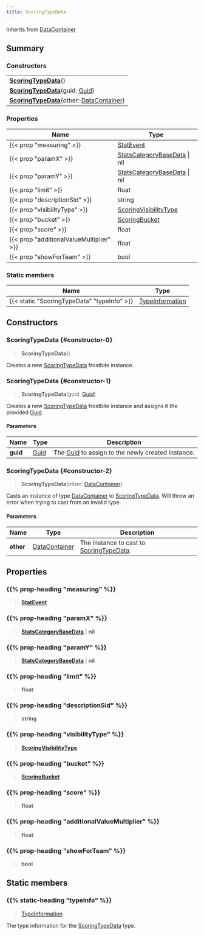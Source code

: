 ```yaml
---
title: ScoringTypeData
---
```


Inherits from 
[DataContainer](/vext/ref/shared/class/datacontainer)

## Summary
### Constructors
| |
| ----------- |
| **[ScoringTypeData](#constructor-0)**() |
| **[ScoringTypeData](#constructor-1)**(guid: [Guid](/vext/ref/shared/class/guid)) |
| **[ScoringTypeData](#constructor-2)**(other: [DataContainer](/vext/ref/shared/class/datacontainer)) |

### Properties
| Name | Type |
| ---- | ---- |
| {{< prop "measuring" >}} | [StatEvent](/vext/ref/fb/statevent) |
| {{< prop "paramX" >}} | [StatsCategoryBaseData](/vext/ref/fb/statscategorybasedata) \| nil |
| {{< prop "paramY" >}} | [StatsCategoryBaseData](/vext/ref/fb/statscategorybasedata) \| nil |
| {{< prop "limit" >}} | float |
| {{< prop "descriptionSid" >}} | string |
| {{< prop "visibilityType" >}} | [ScoringVisibilityType](/vext/ref/fb/scoringvisibilitytype) |
| {{< prop "bucket" >}} | [ScoringBucket](/vext/ref/fb/scoringbucket) |
| {{< prop "score" >}} | float |
| {{< prop "additionalValueMultiplier" >}} | float |
| {{< prop "showForTeam" >}} | bool |

### Static members
| Name | Type |
| ---- | ---- |
| {{< static "ScoringTypeData" "typeInfo" >}} | [TypeInformation](/vext/ref/shared/class/typeinformation) |

## Constructors
### ScoringTypeData {#constructor-0}
> **ScoringTypeData**()

Creates a new [ScoringTypeData](/vext/ref/fb/scoringtypedata) frostbite instance.

### ScoringTypeData {#constructor-1}
> **ScoringTypeData**(guid: [Guid](/vext/ref/shared/class/guid))

Creates a new [ScoringTypeData](/vext/ref/fb/scoringtypedata) frostbite instance and assigns it the provided [Guid](/vext/ref/shared/class/guid).

#### Parameters
| Name | Type | Description |
| ---- | ---- | ----------- |
| **guid** | [Guid](/vext/ref/shared/class/guid) | The [Guid](/vext/ref/shared/class/guid) to assign to the newly created instance. |

### ScoringTypeData {#constructor-2}
> **ScoringTypeData**(other: [DataContainer](/vext/ref/shared/class/datacontainer))

Casts an instance of type [DataContainer](/vext/ref/shared/class/datacontainer) to [ScoringTypeData](/vext/ref/fb/scoringtypedata). Will throw an error when trying to cast from an invalid type.

#### Parameters
| Name | Type | Description |
| ---- | ---- | ----------- |
| **other** | [DataContainer](/vext/ref/shared/class/datacontainer) | The instance to cast to [ScoringTypeData](/vext/ref/fb/scoringtypedata). |

## Properties
### {{% prop-heading "measuring" %}}
> **[StatEvent](/vext/ref/fb/statevent)**

### {{% prop-heading "paramX" %}}
> **[StatsCategoryBaseData](/vext/ref/fb/statscategorybasedata)** | **nil**

### {{% prop-heading "paramY" %}}
> **[StatsCategoryBaseData](/vext/ref/fb/statscategorybasedata)** | **nil**

### {{% prop-heading "limit" %}}
> **float**

### {{% prop-heading "descriptionSid" %}}
> **string**

### {{% prop-heading "visibilityType" %}}
> **[ScoringVisibilityType](/vext/ref/fb/scoringvisibilitytype)**

### {{% prop-heading "bucket" %}}
> **[ScoringBucket](/vext/ref/fb/scoringbucket)**

### {{% prop-heading "score" %}}
> **float**

### {{% prop-heading "additionalValueMultiplier" %}}
> **float**

### {{% prop-heading "showForTeam" %}}
> **bool**

## Static members
### {{% static-heading "typeInfo" %}}
> [TypeInformation](/vext/ref/shared/class/typeinformation)

The type information for the [ScoringTypeData](/vext/ref/fb/scoringtypedata) type.

